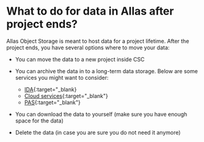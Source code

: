 # What to do for data in Allas after project ends?

Allas Object Storage is meant to host data for a project lifetime. After the project ends, you have several options where to move your data:

* You can move the data to a new project inside CSC

* You can archive the data in to a long-term data storage. Below are some services you might want to consider:
    * [IDA](https://www.fairdata.fi/en/ida/){:target="_blank}
    * [Cloud services](https://research.csc.fi/cloud-computing){:target="_blank"}
    * [PAS](https://www.fairdata.fi/en/fairdata-pas/){:target="_blank"}

* You can download the data to yourself (make sure you have enough space for the data)

* Delete the data (in case you are sure you do not need it anymore)